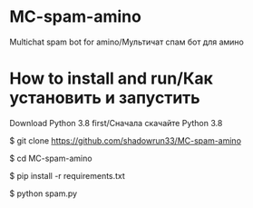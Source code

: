 # MC-spam-amino
Multichat spam bot for amino/Мультичат спам бот для амино

# How to install and run/Как установить и запустить

Download Python 3.8 first/Сначала скачайте Python 3.8

$ git clone https://github.com/shadowrun33/MC-spam-amino

$ cd MC-spam-amino

$ pip install -r requirements.txt

$ python spam.py

